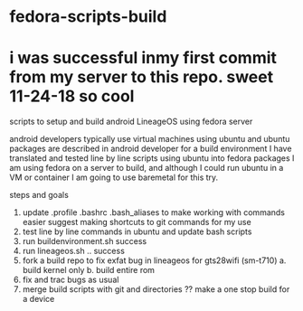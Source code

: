 # fedora-scripts-build
# i was successful inmy first commit from my server to this repo. sweet 11-24-18 so cool

scripts to setup and build android LineageOS using fedora server 

android developers typically use virtual machines using ubuntu
and ubuntu packages are described in android developer for a build environment
I have translated and tested line by line scripts using ubuntu into fedora packages
I am using fedora on a server to build, and although I could run ubuntu in a VM or container 
I am going to use baremetal for this try.

steps and goals
1. update .profile .bashrc .bash_aliases to make working with commands easier
    suggest making shortcuts to git commands for my use 
2. test line by line commands in ubuntu and update bash scripts 
3. run buildenvironment.sh success
4. run lineageos.sh .. success
5. fork a build repo to fix exfat bug in lineageos for gts28wifi (sm-t710)
    a. build kernel only
    b. build entire rom
6. fix and trac bugs as usual
7. merge build scripts with git and directories ?? make a one stop build for a device
